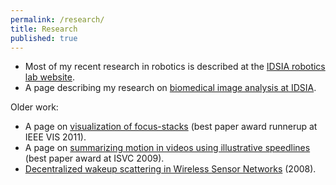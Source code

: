 ```yaml
---
permalink: /research/
title: Research
published: true
---
```


- Most of my recent research in robotics is described at the [IDSIA robotics lab website](https://idsia-robotics.github.io).
- A page describing my research on [biomedical image analysis at IDSIA](/research/biomedical_image_analysis/).

Older work:
- A page on [visualization of focus-stacks](/research/zstackvis/) (best paper award runnerup at IEEE VIS 2011).
- A page on [summarizing motion in videos using illustrative speedlines](/research/speedlines/) (best paper award at ISVC 2009).
- [Decentralized wakeup scattering in Wireless Sensor Networks](https://es-static.fbk.eu/people/murphy/scattering/people.html) (2008).